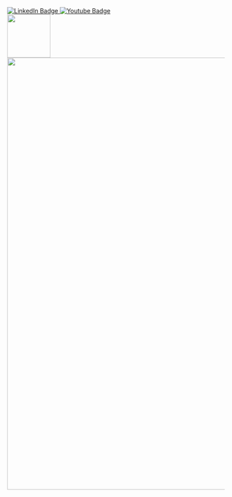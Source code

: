 <div id="badges">
  <a href="https://www.linkedin.com/in/arooj-arif-5133a1233/">
    <img src="https://img.shields.io/badge/LinkedIn-blue?style=for-the-badge&logo=linkedin&logoColor=white" alt="LinkedIn Badge"/>
  </a>
  <a href="https://www.youtube.com/channel/UC4Iquh-ka0ISJsRdgDH36og">
    <img src="https://img.shields.io/badge/YouTube-red?style=for-the-badge&logo=youtube&logoColor=white" alt="Youtube Badge"/>
  </a>
</div>

<div id="header" align="left">
  <img src="https://media.giphy.com/media/V2RjJz7BiVEFfXpzVe/giphy.gif" width="100"/>
</div>

<div id="header" align="right">
  <img src="https://media.giphy.com/media/1sgetPM00wWqJpVUTl/giphy.gif" width="1000"/>
</div>


